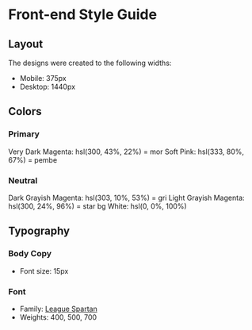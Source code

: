 # Front-end Style Guide

## Layout

The designs were created to the following widths:

- Mobile: 375px
- Desktop: 1440px

## Colors

### Primary

Very Dark Magenta: hsl(300, 43%, 22%) = mor
Soft Pink: hsl(333, 80%, 67%) = pembe

### Neutral

Dark Grayish Magenta: hsl(303, 10%, 53%) = gri
Light Grayish Magenta: hsl(300, 24%, 96%) = star bg
White: hsl(0, 0%, 100%)

## Typography

### Body Copy

- Font size: 15px

### Font

- Family: [League Spartan](https://fonts.google.com/specimen/League+Spartan)
- Weights: 400, 500, 700
